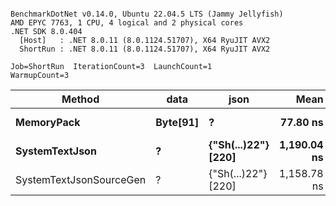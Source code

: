 ```

BenchmarkDotNet v0.14.0, Ubuntu 22.04.5 LTS (Jammy Jellyfish)
AMD EPYC 7763, 1 CPU, 4 logical and 2 physical cores
.NET SDK 8.0.404
  [Host]   : .NET 8.0.11 (8.0.1124.51707), X64 RyuJIT AVX2
  ShortRun : .NET 8.0.11 (8.0.1124.51707), X64 RyuJIT AVX2

Job=ShortRun  IterationCount=3  LaunchCount=1  
WarmupCount=3  

```
| Method                  | data     | json                | Mean        | Error     | StdDev   | Min         | Max         | Gen0   | Allocated |
|------------------------ |--------- |-------------------- |------------:|----------:|---------:|------------:|------------:|-------:|----------:|
| **MemoryPack**              | **Byte[91]** | **?**                   |    **77.80 ns** |  **4.584 ns** | **0.251 ns** |    **77.52 ns** |    **77.99 ns** | **0.0019** |     **168 B** |
| **SystemTextJson**          | **?**        | **{&quot;Sh(...)22&quot;} [220]** | **1,190.04 ns** | **37.441 ns** | **2.052 ns** | **1,187.87 ns** | **1,191.94 ns** | **0.0019** |     **168 B** |
| SystemTextJsonSourceGen | ?        | {&quot;Sh(...)22&quot;} [220] | 1,158.78 ns | 28.359 ns | 1.554 ns | 1,157.22 ns | 1,160.33 ns | 0.0019 |     168 B |
